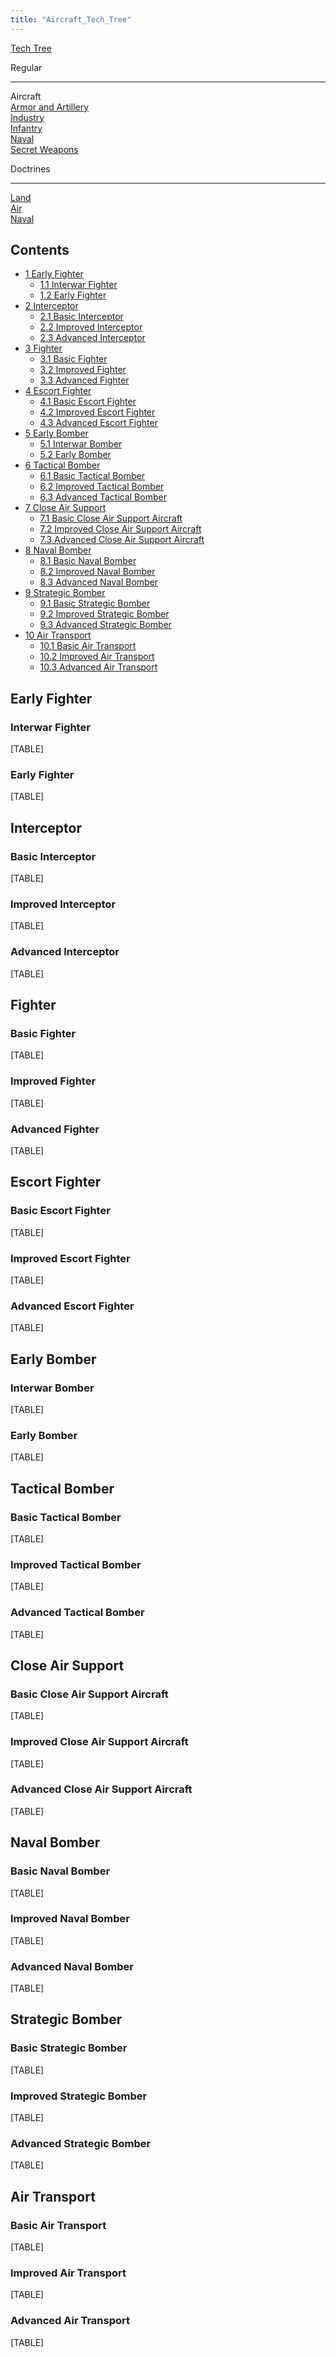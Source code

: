 ```yaml
---
title: "Aircraft_Tech_Tree"
---
```


[Tech Tree](/Tech_Tree "Tech Tree")

Regular

------------------------------------------------------------------------

Aircraft  
[Armor and
Artillery](/Armor_and_Artillery_Tech_Tree "Armor and Artillery Tech Tree")  
[Industry](/Industry_Tech_Tree "Industry Tech Tree")  
[Infantry](/Infantry_Tech_Tree "Infantry Tech Tree")  
[Naval](/Naval_Tech_Tree "Naval Tech Tree")  
[Secret Weapons](/Secret_Weapons_Tech_Tree "Secret Weapons Tech Tree")

Doctrines

------------------------------------------------------------------------

[Land](/Land_Doctrine_Tech_Tree "Land Doctrine Tech Tree")  
[Air](/Air_Doctrine_Tech_Tree "Air Doctrine Tech Tree")  
[Naval](/Naval_Doctrine_Tech_Tree "Naval Doctrine Tech Tree")

## Contents

-   [ 1 Early Fighter ](#Early_Fighter)
    -   [ 1.1 Interwar Fighter ](#Interwar_Fighter)
    -   [ 1.2 Early Fighter ](#Early_Fighter_2)
-   [ 2 Interceptor ](#Interceptor)
    -   [ 2.1 Basic Interceptor ](#Basic_Interceptor)
    -   [ 2.2 Improved Interceptor ](#Improved_Interceptor)
    -   [ 2.3 Advanced Interceptor ](#Advanced_Interceptor)
-   [ 3 Fighter ](#Fighter)
    -   [ 3.1 Basic Fighter ](#Basic_Fighter)
    -   [ 3.2 Improved Fighter ](#Improved_Fighter)
    -   [ 3.3 Advanced Fighter ](#Advanced_Fighter)
-   [ 4 Escort Fighter ](#Escort_Fighter)
    -   [ 4.1 Basic Escort Fighter ](#Basic_Escort_Fighter)
    -   [ 4.2 Improved Escort Fighter ](#Improved_Escort_Fighter)
    -   [ 4.3 Advanced Escort Fighter ](#Advanced_Escort_Fighter)
-   [ 5 Early Bomber ](#Early_Bomber)
    -   [ 5.1 Interwar Bomber ](#Interwar_Bomber)
    -   [ 5.2 Early Bomber ](#Early_Bomber_2)
-   [ 6 Tactical Bomber ](#Tactical_Bomber)
    -   [ 6.1 Basic Tactical Bomber ](#Basic_Tactical_Bomber)
    -   [ 6.2 Improved Tactical Bomber ](#Improved_Tactical_Bomber)
    -   [ 6.3 Advanced Tactical Bomber ](#Advanced_Tactical_Bomber)
-   [ 7 Close Air Support ](#Close_Air_Support)
    -   [ 7.1 Basic Close Air Support Aircraft
        ](#Basic_Close_Air_Support_Aircraft)
    -   [ 7.2 Improved Close Air Support Aircraft
        ](#Improved_Close_Air_Support_Aircraft)
    -   [ 7.3 Advanced Close Air Support Aircraft
        ](#Advanced_Close_Air_Support_Aircraft)
-   [ 8 Naval Bomber ](#Naval_Bomber)
    -   [ 8.1 Basic Naval Bomber ](#Basic_Naval_Bomber)
    -   [ 8.2 Improved Naval Bomber ](#Improved_Naval_Bomber)
    -   [ 8.3 Advanced Naval Bomber ](#Advanced_Naval_Bomber)
-   [ 9 Strategic Bomber ](#Strategic_Bomber)
    -   [ 9.1 Basic Strategic Bomber ](#Basic_Strategic_Bomber)
    -   [ 9.2 Improved Strategic Bomber ](#Improved_Strategic_Bomber)
    -   [ 9.3 Advanced Strategic Bomber ](#Advanced_Strategic_Bomber)
-   [ 10 Air Transport ](#Air_Transport)
    -   [ 10.1 Basic Air Transport ](#Basic_Air_Transport)
    -   [ 10.2 Improved Air Transport ](#Improved_Air_Transport)
    -   [ 10.3 Advanced Air Transport ](#Advanced_Air_Transport)

##  Early Fighter 

###  Interwar Fighter 

[TABLE]

###  Early Fighter 

[TABLE]

##  Interceptor 

###  Basic Interceptor 

[TABLE]

###  Improved Interceptor 

[TABLE]

###  Advanced Interceptor 

[TABLE]

##  Fighter 

###  Basic Fighter 

[TABLE]

###  Improved Fighter 

[TABLE]

###  Advanced Fighter 

[TABLE]

##  Escort Fighter 

###  Basic Escort Fighter 

[TABLE]

###  Improved Escort Fighter 

[TABLE]

###  Advanced Escort Fighter 

[TABLE]

##  Early Bomber 

###  Interwar Bomber 

[TABLE]

###  Early Bomber 

[TABLE]

##  Tactical Bomber 

###  Basic Tactical Bomber 

[TABLE]

###  Improved Tactical Bomber 

[TABLE]

###  Advanced Tactical Bomber 

[TABLE]

##  Close Air Support 

###  Basic Close Air Support Aircraft 

[TABLE]

###  Improved Close Air Support Aircraft 

[TABLE]

###  Advanced Close Air Support Aircraft 

[TABLE]

##  Naval Bomber 

###  Basic Naval Bomber 

[TABLE]

###  Improved Naval Bomber 

[TABLE]

###  Advanced Naval Bomber 

[TABLE]

##  Strategic Bomber 

###  Basic Strategic Bomber 

[TABLE]

###  Improved Strategic Bomber 

[TABLE]

###  Advanced Strategic Bomber 

[TABLE]

##  Air Transport 

###  Basic Air Transport 

[TABLE]

###  Improved Air Transport 

[TABLE]

###  Advanced Air Transport 

[TABLE]
